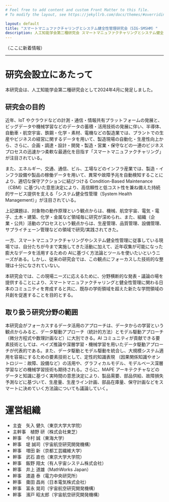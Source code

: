 ```yaml
---
# Feel free to add content and custom Front Matter to this file.
# To modify the layout, see https://jekyllrb.com/docs/themes/#overriding-theme-defaults

layout: default
title: "スマートマニュファクチャリングとシステム健全性管理研究会（SIG-SMSHM）"
description: 人工知能学会第二種研究会 スマートマニュファクチャリングとシステム健全性管理研究会（SIG-SMSHM）のウェブサイトです。
---
```


（ここに新着情報）

* * *

# 研究会設立にあたって

本研究会は、人工知能学会第二種研究会として2024年4月に発足しました。

## 研究会の目的

近年、IoT やクラウドなどの計測・通信・情報共有プラットフォームの発展と、ビッグデータや機械学習などのデータの蓄積・活用技術の発展に伴い、半導体、自動車・航空宇宙、鉄鋼・化学・素材、電機などの製造業では、プラントでの生産やビジネスの経営に関するデータを用いて、製造現場の自動化・生産性向上から、さらに、企画・調達・設計・開発・製造・営業・保守などの一連のビジネスプロセスの迅速かつ柔軟な最適化を目指す「スマートマニュファクチャリング」が注目されている。

また、エネルギー、交通、通信、ビル、工場などのインフラ産業では、製造・インフラ設備や製品の稼働データを用いて、異常や故障予兆を自動検知することにより、適切な保守アクションに結びつける Condition-Based Maintenance（CBM）に基づいた意思決定により、高信頼性と低コスト性を兼ね備えた持続的サービス提供を支える「システム健全性管理（System Health Management）」が注目されている。

上記課題は、対象物の動作原理という観点からは、機械、航空宇宙、電気・電子、土木・建築、化学・金属など領域毎に研究が深められ、また、組織（企業・公共）活動のプロセスという観点からは、生産管理、品質管理、設備管理、サプライチェーン管理などの領域で研究/実践されてきた。

一方、スマートマニュファクチャリングやシステム健全性管理に従事している現場では、自分たちが今まで実施してきた活動に加えて、近年収集が可能になった膨大なデータを活用するための AIに基づく方法論とツールを使いたいというニーズがある。しかし、従来の研究会では、この観点にフォーカスした技術的な整理は十分になされていない。

本研究会では、この現場ニーズに応えるために、分野横断的な発表・議論の場を提供することにより、スマートマニュファクチャリングと健全性管理に関わる日本のコミュニティを育成すると共に、既存の学術領域を超えた新たな学問領域の共創を促進することを目的とする。

## 取り扱う研究分野の範囲

本研究会がフォーカスするデータ活用のアプローチは、データからの学習という観点からみると、データ駆動アプローチ（統計的方法）とモデル駆動アプローチ（微分方程式や数理計画など）に大別できる。AI コミュニティが貢献できる要素技術としては、ベイズ推論や深層学習・機械学習を用いたデータ駆動アプローチが代表的である。また、データ駆動とモデル駆動を統合し、大規模システム適用を容易にするための要素技術として、定性的知識表現 （因果関係知識やオントロジー：故障、設備など）の活用や、グラフィカルモデル、モデルベース深層学習などの機械学習技術も期待される。さらに、MAPE アーキテクチャなどのデータと知識に基づく実時間の意思決定により、製品需要、部品供給、故障損失予測などに基づいて、生産量、生産ライン計画、部品在庫量、保守計画などをスマートに決めていく方法論についても議論していく。

# 運営組織

- 主査　矢入 健久（東京大学大学院）
- 主幹事　植野 研（株式会社東芝）
- 幹事　今村 誠（東海大学）
- 幹事　堤 誠司（宇宙航空研究開発機構）
- 幹事　増田 新（京都工芸繊維大学）
- 幹事　武石 直也（東京大学大学院）
- 幹事　飯野 翔太（有人宇宙システム株式会社）
- 幹事　井上 道雄（MathWorks Japan）
- 幹事　渡邉 泰（電力中央研究所）
- 幹事　棗田 昌尚（日本電気株式会社）
- 幹事　富永 晃司（宇宙航空研究開発機構）
- 幹事　濱戸 昭太郎（宇宙航空研究開発機構）
